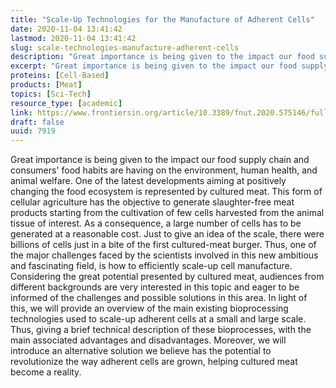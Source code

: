 ```yaml
---
title: "Scale-Up Technologies for the Manufacture of Adherent Cells"
date: 2020-11-04 13:41:42
lastmod: 2020-11-04 13:41:42
slug: scale-technologies-manufacture-adherent-cells
description: "Great importance is being given to the impact our food supply chain and consumers’ food habits are having on the environment, human health, and animal welfare. One of the latest developments aiming at positively changing the food ecosystem is represented by cultured meat. This form of cellular agriculture has the objective to generate slaughter-free meat products starting from the cultivation of few cells harvested from the animal tissue of interest. As a consequence, a large number of cells has to be generated at a reasonable cost."
excerpt: "Great importance is being given to the impact our food supply chain and consumers’ food habits are having on the environment, human health, and animal welfare. One of the latest developments aiming at positively changing the food ecosystem is represented by cultured meat. This form of cellular agriculture has the objective to generate slaughter-free meat products starting from the cultivation of few cells harvested from the animal tissue of interest. As a consequence, a large number of cells has to be generated at a reasonable cost."
proteins: [Cell-Based]
products: [Meat]
topics: [Sci-Tech]
resource_type: [academic]
link: https://www.frontiersin.org/article/10.3389/fnut.2020.575146/full
draft: false
uuid: 7919
---
```

Great importance is being given to the impact our food supply chain and
consumers' food habits are having on the environment, human health, and
animal welfare. One of the latest developments aiming at positively
changing the food ecosystem is represented by cultured meat. This form
of cellular agriculture has the objective to generate slaughter-free
meat products starting from the cultivation of few cells harvested from
the animal tissue of interest. As a consequence, a large number of cells
has to be generated at a reasonable cost. Just to give an idea of the
scale, there were billions of cells just in a bite of the first
cultured-meat burger. Thus, one of the major challenges faced by the
scientists involved in this new ambitious and fascinating field, is how
to efficiently scale-up cell manufacture. Considering the great
potential presented by cultured meat, audiences from different
backgrounds are very interested in this topic and eager to be informed
of the challenges and possible solutions in this area. In light of this,
we will provide an overview of the main existing bioprocessing
technologies used to scale-up adherent cells at a small and large scale.
Thus, giving a brief technical description of these bioprocesses, with
the main associated advantages and disadvantages. Moreover, we will
introduce an alternative solution we believe has the potential to
revolutionize the way adherent cells are grown, helping cultured meat
become a reality.
